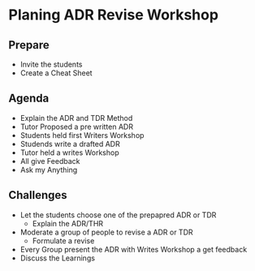 # Planing ADR Revise Workshop

## Prepare

* Invite the students
* Create a Cheat Sheet

## Agenda

* Explain the ADR and TDR Method
* Tutor Proposed a pre written ADR
* Students held first Writers Workshop
* Studends write a drafted ADR
* Tutor held a writes Workshop
* All give Feedback
* Ask my Anything

## Challenges

* Let the students choose one of the prepapred ADR or TDR
  * Explain the ADR/THR
* Moderate a group of people to revise a ADR or TDR
  * Formulate a revise
* Every Group present the ADR with Writes Workshop a get feedback
* Discuss the Learnings
